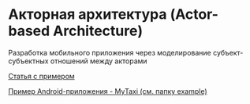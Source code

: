 # Акторная архитектура (Actor-based Architecture)
Разработка мобильного приложения через моделирование субъект-субъектных отношений между акторами

[Статья с примером](article_with_example.md)

[Пример Android-приложения - MyTaxi (см. папку example)](https://github.com/e16din/actor_based_architecture)

